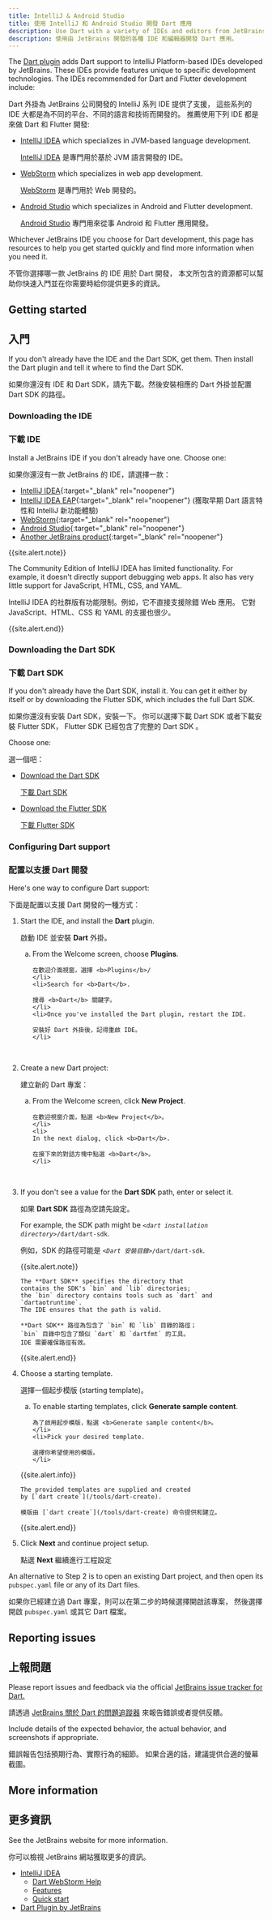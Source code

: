 ```yaml
---
title: IntelliJ & Android Studio
title: 使用 IntelliJ 和 Android Studio 開發 Dart 應用
description: Use Dart with a variety of IDEs and editors from JetBrains.
description: 使用由 JetBrains 開發的各種 IDE 和編輯器開發 Dart 應用。
---
```


The [Dart plugin][] adds Dart support
to IntelliJ Platform-based IDEs developed by JetBrains.
These IDEs provide features unique to specific development technologies.
The IDEs recommended for Dart and Flutter development include:

Dart 外掛為 JetBrains 公司開發的 IntelliJ 系列 IDE 提供了支援，
這些系列的 IDE 大都是為不同的平台、不同的語言和技術而開發的。
推薦使用下列 IDE 都是來做 Dart 和 Flutter 開發:

- [IntelliJ IDEA][] which specializes in JVM-based language development.

  [IntelliJ IDEA][] 是專門用於基於 JVM 語言開發的 IDE。

- [WebStorm][] which specializes in web app development.

  [WebStorm][] 是專門用於 Web 開發的。

- [Android Studio][] which specializes in Android and Flutter development.

  [Android Studio][] 專門用來從事 Android 和 Flutter 應用開發。


Whichever JetBrains IDE you choose for Dart development,
this page has resources to help you get started quickly
and find more information when you need it.

不管你選擇哪一款 JetBrains 的 IDE 用於 Dart 開發，
本文所包含的資源都可以幫助你快速入門並在你需要時給你提供更多的資訊。

[IntelliJ IDEA]: https://www.jetbrains.com/idea/
[WebStorm]: https://www.jetbrains.com/webstorm/
[Android Studio]: https://developer.android.com/studio

## Getting started

## 入門

If you don't already have the IDE and the Dart SDK, get them.
Then install the Dart plugin and tell it where to find the Dart SDK.

如果你還沒有 IDE 和 Dart SDK，請先下載。然後安裝相應的 Dart 外掛並配置 Dart SDK 的路徑。

### Downloading the IDE

### 下載 IDE

Install a JetBrains IDE if you don't already have one. Choose one:

如果你還沒有一款 JetBrains 的 IDE，請選擇一款：

* [IntelliJ IDEA][IDEA-Install]{:target="_blank" rel="noopener"}
* [IntelliJ IDEA EAP][IDEA-EAP-Install]{:target="_blank" rel="noopener"}
  (獲取早期 Dart 語言特性和 IntelliJ 新功能體驗)
* [WebStorm][WS-Install]{:target="_blank" rel="noopener"}
* [Android Studio][AS-Install]{:target="_blank" rel="noopener"}
* [Another JetBrains product][Other]{:target="_blank" rel="noopener"}

[IDEA-Install]: https://www.jetbrains.com/idea/download/
[IDEA-EAP-Install]: https://www.jetbrains.com/idea/nextversion/
[WS-Install]: https://www.jetbrains.com/webstorm/download/
[AS-Install]: https://developer.android.com/studio/install
[Other]: https://www.jetbrains.com/products.html

{{site.alert.note}}
  
  The Community Edition of IntelliJ IDEA has limited functionality.
  For example, it doesn't directly support debugging web apps.
  It also has very little support for JavaScript, HTML, CSS, and YAML.
  
  IntelliJ IDEA 的社群版有功能限制。例如，它不直接支援除錯 Web 應用。
  它對 JavaScript、HTML、CSS 和 YAML 的支援也很少。
  
{{site.alert.end}}


### Downloading the Dart SDK

### 下載 Dart SDK

If you don't already have the Dart SDK,
install it.
You can get it either by itself or by downloading the Flutter SDK,
which includes the full Dart SDK.

如果你還沒有安裝 Dart SDK，安裝一下。
你可以選擇下載 Dart SDK 或者下載安裝 Flutter SDK，
Flutter SDK 已經包含了完整的 Dart SDK 。

Choose one:

選一個吧：

* [Download the Dart SDK](/get-dart)

  [下載 Dart SDK](/get-dart)

* [Download the Flutter SDK]({{site.flutter-docs}}/get-started/install)

  [下載 Flutter SDK]({{site.flutter-docs}}/get-started/install)


### Configuring Dart support

### 配置以支援 Dart 開發

Here's one way to configure Dart support:

下面是配置以支援 Dart 開發的一種方式：

<ol>
<li>
  <p>
    Start the IDE, and install the <b>Dart</b> plugin.
  </p>
  <p>
    啟動 IDE 並安裝 <b>Dart</b> 外掛。
  </p>

  <ol type="a">
    <li>From the Welcome screen, choose <b>Plugins</b>.
    
    在歡迎介面視窗，選擇 <b>Plugins</b>/
    </li>
    <li>Search for <b>Dart</b>.
    
    搜尋 <b>Dart</b> 關鍵字。
    </li>
    <li>Once you've installed the Dart plugin, restart the IDE.
    
    安裝好 Dart 外掛後，記得重啟 IDE。
    </li>
  </ol>
</li>
<br>

<li>
  <p>
    Create a new Dart project:
  </p>
  <p>
    建立新的 Dart 專案：
  </p>

  <ol type="a">
    <li>
    From the Welcome screen, click <b>New Project</b>.
    
    在歡迎視窗介面，點選 <b>New Project</b>。
    </li>
    <li>
    In the next dialog, click <b>Dart</b>.
    
    在接下來的對話方塊中點選 <b>Dart</b>。
    </li>
  </ol>
</li>
<br>

<li>
  <p>
    If you don't see a value for the <b>Dart SDK</b> path,
    enter or select it.
  </p>
  <p>
    如果 <b>Dart SDK</b> 路徑為空請先設定。
  </p>

  <p>
    For example, the SDK path might be
    <code><em>&lt;dart installation directory></em>/dart/dart-sdk</code>.
  </p>
  <p>
    例如，SDK 的路徑可能是 <code><em>&lt;Dart 安裝目錄></em>/dart/dart-sdk</code>.
  </p>

  {{site.alert.note}}
  
    The **Dart SDK** specifies the directory that
    contains the SDK's `bin` and `lib` directories;
    the `bin` directory contains tools such as `dart` and `dartaotruntime`.
    The IDE ensures that the path is valid.
    
    **Dart SDK** 路徑為包含了 `bin` 和 `lib` 目錄的路徑；
    `bin` 目錄中包含了類似 `dart` 和 `dartfmt` 的工具。
    IDE 需要確保路徑有效。
  
  {{site.alert.end}}
</li>

<li>
  <p>
    Choose a starting template.
  </p>
  <p>
    選擇一個起步模版 (starting template)。
  </p>

  <ol type="a">
    <li>To enable starting templates, click <b>Generate sample content</b>.
    
    為了啟用起步模版，點選 <b>Generate sample content</b>。
    </li>
    <li>Pick your desired template.
    
    選擇你希望使用的模版。
    </li>
  </ol>

  {{site.alert.info}}
    
    The provided templates are supplied and created
    by [`dart create`](/tools/dart-create).
    
    模版由 [`dart create`](/tools/dart-create) 命令提供和建立。
    
  {{site.alert.end}}
</li>

<li>
  <p>Click <b>Next</b> and continue project setup.</p>
  <p>點選 <b>Next</b> 繼續進行工程設定</p>
</li>
</ol>

An alternative to Step 2 is to open an existing Dart project,
and then open its `pubspec.yaml` file or any of its Dart files.

如果你已經建立過 Dart 專案，則可以在第二步的時候選擇開啟該專案，
然後選擇開啟 `pubspec.yaml` 或其它 Dart 檔案。

## Reporting issues

## 上報問題

Please report issues and feedback via the official
[JetBrains issue tracker for Dart.][]

請透過 [JetBrains 關於 Dart 的問題追蹤器][JetBrains issue tracker for Dart.]
來報告錯誤或者提供反饋。

Include details of the expected behavior, the actual behavior,
and screenshots if appropriate.

錯誤報告包括預期行為、實際行為的細節。
如果合適的話，建議提供合適的螢幕截圖。

[JetBrains issue tracker for Dart.]: https://youtrack.jetbrains.com/issues/WEB?q=Subsystem:%20Dart

## More information

## 更多資訊

See the JetBrains website for more information.

你可以檢視 JetBrains 網站獲取更多的資訊。

* [IntelliJ IDEA](https://www.jetbrains.com/idea/)
  * [Dart WebStorm Help](https://www.jetbrains.com/help/webstorm/dart.html)
  * [Features](https://www.jetbrains.com/idea/features/)
  * [Quick start](https://www.jetbrains.com/help/idea/getting-started.html)
* [Dart Plugin by JetBrains][Dart plugin]

[Dart plugin]: https://plugins.jetbrains.com/plugin/6351-dart/
